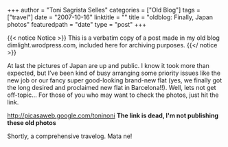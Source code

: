 +++
author = "Toni Sagrista Selles"
categories = ["Old Blog"]
tags = ["travel"]
date = "2007-10-16"
linktitle = ""
title = "oldblog: Finally, Japan photos" 
featuredpath = "date"
type = "post"
+++

{{< notice Notice >}}
This is a verbatim copy of a post made in my old blog dimlight.wrodpress.com, included here for archiving purposes.
{{</ notice >}}

At last the pictures of Japan are up and public. I know it took more than expected, but I’ve been kind of busy arranging some priority issues like the new job or our fancy super good-looking brand-new flat (yes, we finally got the long desired and proclaimed new flat in Barcelona!!). Well, lets not get off-topic… For those of you who may want to check the photos, just hit the link.

http://picasaweb.google.com/toninoni
**The link is dead, I'm not publishing these old photos**

Shortly, a comprehensive travelog. Mata ne!
